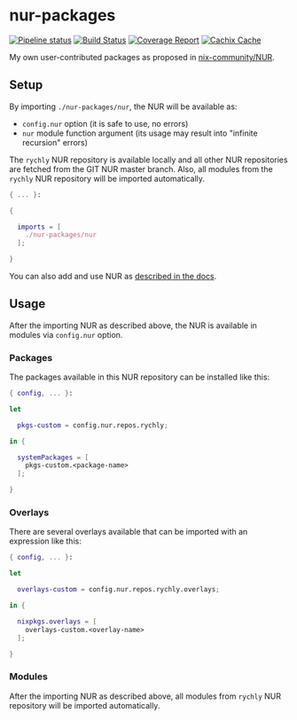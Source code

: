 # nur-packages

[![Pipeline status](https://gitlab.com/rychly/nur-packages/badges/master/pipeline.svg)](https://gitlab.com/rychly/nur-packages/commits/master)
[![Build Status](https://travis-ci.com/rychly/nur-packages.svg?branch=master)](https://travis-ci.com/rychly/nur-packages)
[![Coverage Report](https://gitlab.com/rychly/nur-packages/badges/master/coverage.svg)](https://gitlab.com/rychly/nur-packages/commits/master)
[![Cachix Cache](https://img.shields.io/badge/cachix-rychly-nur-packages-blue.svg)](https://rychly-nur-packages.cachix.org)

My own user-contributed packages as proposed in [nix-community/NUR](https://github.com/nix-community/nur).

## Setup

By importing `./nur-packages/nur`, the NUR will be available as:

* `config.nur` option (it is safe to use, no errors)
* `nur` module function argument (its usage may result into "infinite recursion" errors)

The `rychly` NUR repository is available locally and all other NUR repositories are fetched from the GIT NUR master branch.
Also, all modules from the `rychly` NUR repository will be imported automatically.

``` nix
{ ... }:

{

  imports = [
    ./nur-packages/nur
  ];

}
```

You can also add and use NUR as [described in the docs](https://github.com/nix-community/nur#how-to-use).

## Usage

After the importing NUR as described above, the NUR is available in modules via `config.nur` option.

### Packages

The packages available in this NUR repository can be installed like this:

``` nix
{ config, ... }:

let

  pkgs-custom = config.nur.repos.rychly;

in {

  systemPackages = [
    pkgs-custom.<package-name>
  ];

}
```

### Overlays

There are several overlays available that can be imported with an expression like this:

``` nix
{ config, ... }:

let

  overlays-custom = config.nur.repos.rychly.overlays;

in {

  nixpkgs.overlays = [
    overlays-custom.<overlay-name>
  ];

}
```

### Modules

After the importing NUR as described above, all modules from `rychly` NUR repository will be imported automatically.
